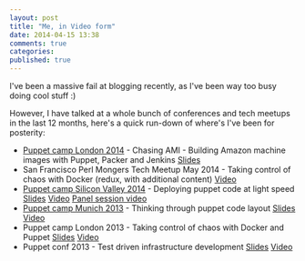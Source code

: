 ```yaml
---
layout: post
title: "Me, in Video form"
date: 2014-04-15 13:38
comments: true
categories: 
published: true
---
```


I've been a massive fail at blogging recently, as I've been way too busy doing cool stuff :)

However, I have talked at a whole bunch of conferences and tech meetups in the last 12 months,
here's a quick run-down of where's I've been for posterity:

  * [Puppet camp London 2014](https://puppetlabs.com/events/puppet-camp-london-0) - Chasing AMI - Building Amazon machine images with Puppet, Packer and Jenkins [Slides](http://www.slideshare.net/bobtfish/chasing-ami-puppetcamplondonapr2014)
  * San Francisco Perl Mongers Tech Meetup May 2014 - Taking control of chaos with Docker (redux, with additional content) [Video](https://archive.org/details/tomasdorantakingcontrolofchaoswithdocker)
  * [Puppet camp Silicon Valley 2014](http://puppetlabs.com/blog/puppet-camp-silicon-valley) - Deploying puppet code at light speed [Slides](http://www.slideshare.net/bobtfish/deploying-puppet-code-at-light-speed) [Video](http://www.youtube.com/watch?v=CKdNDEyq1eA) [Panel session video](http://www.youtube.com/watch?v=W4Skk5D6drU)
  * [Puppet camp Munich 2013](http://www.netways.de/puppetcamp/archive_munich_2013/) - Thinking through puppet code layout [Slides](http://www.slideshare.net/bobtfish/code-layout-puppetcampmunich) [Video](http://www.youtube.com/watch?v=aiJ1pmrqR7E)
  * Puppet camp London 2013 - Taking control of chaos with Docker and Puppet [Slides](http://www.slideshare.net/bobtfish/docker-puppetcamp-london-2013) [Video](http://www.youtube.com/watch?v=KSo_mcJxFIA)
  * Puppet conf 2013 - Test driven infrastructure development [Slides]() [Video](http://www.youtube.com/watch?v=S8_a5G1UCdM)


